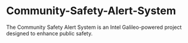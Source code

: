 # Community-Safety-Alert-System
The Community Safety Alert System is an Intel Galileo-powered project designed to enhance public safety.
